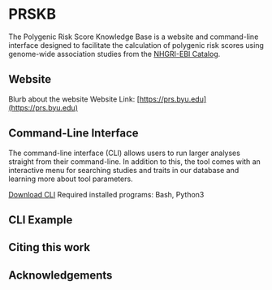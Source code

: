 # PRSKB

The Polygenic Risk Score Knowledge Base is a website and command-line interface designed to facilitate the calculation of polygenic risk scores using genome-wide association studies from the [NHGRI-EBI Catalog](https://www.ebi.ac.uk/gwas). 

## Website

Blurb about the website
Website Link: [https://prs.byu.edu](https://prs.byu.edu)

## Command-Line Interface

The command-line interface (CLI) allows users to run larger analyses straight from their command-line. In addition to this, the tool comes with an interactive menu for searching studies and traits in our database and learning more about tool parameters. 

[Download CLI](https://prs.byu.edu/download_cli)
Required installed programs: Bash, Python3

## CLI Example



## Citing this work



## Acknowledgements

<!-- ## Loading a Table into MySQL

1. Make sure you have the necessary files in lsprs.
If you haven't added them to the github, do so now. Once added, follow the directions for re-uploading the repository
to the server. 

2. CD into /home/var/www/prs.byu.edu/html/tables

3. Log in
```console
mysql -u polyscore -p --local-infile polyscore
```

4. Switch to the polyscore database. 
```sql
USE polyscore;
```

5. OPTIONAL: If you already have a table for the trait and want to replace it, first drop the table.
```sql 
DROP TABLE t2d;
```

6. Create the new table. Run the following command to create a table with the standard columns:
```sql
SET @tblName = 'nameYouWantForTable'; \. createTable.sql
```

7. Load the data into the table. If your csv file is not located in the same directory that you were in when you logged into mysql, then pass in the full file path.

```sql 
LOAD DATA LOCAL INFILE 't2d.csv' INTO TABLE t2d COLUMNS TERMINATED BY ',' LINES TERMINATED BY '\n' IGNORE 1 LINES;
```

8. Check whether it's been loaded correctly using code such as 
```sql
SELECT * FROM t2d; 
SELECT * FROM t2d WHERE study='Lambert 2013 etc.';
```

### Replacing a String:

This code would get rid of an extra \r character in the study column
```sql
UPDATE hf 
SET study = REPLACE(study, '\r', '');
```
 -->
